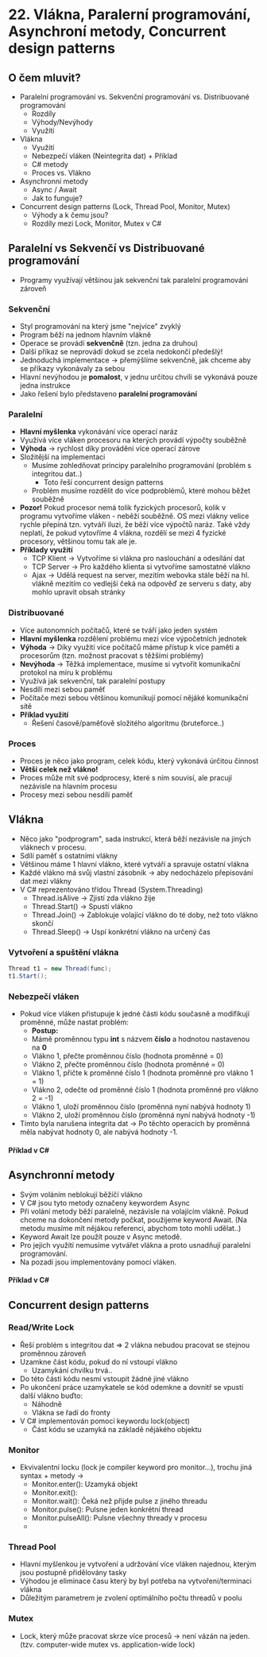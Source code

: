 # 22. Vlákna, Paralerní programování, Asynchroní metody, Concurrent design patterns

## O čem  mluvit?
- Paralelní programování vs. Sekvenční programování vs. Distribuované programování
  - Rozdíly 
  - Výhody/Nevýhody
  - Využití
- Vlákna
  - Využití
  - Nebezpečí vláken (Neintegrita dat) + Příklad
  - C# metody
  - Proces vs. Vlákno
- Asynchronní metody
  - Async / Await
  - Jak to funguje?
- Concurrent design patterns (Lock, Thread Pool, Monitor, Mutex)
  - Výhody a k čemu jsou?
  - Rozdíly mezi Lock, Monitor, Mutex v C#
  


## Paralelní vs Sekvenčí vs Distribuované programování
- Programy využívají většinou jak sekvenční tak paralelní programování zároveň

### Sekvenční 
- Styl programování na který jsme "nejvíce" zvyklý
- Program běží na jednom hlavním vlákně
- Operace se provádí **sekvenčně** (tzn. jedna za druhou)
- Další příkaz se neprovádí dokud se zcela nedokončí předešlý!
- Jednoduchá implementace -> přemýšlíme sekvenčně, jak chceme aby se příkazy vykonávaly za sebou
- Hlavní nevýhodou je **pomalost**, v jednu určitou chvíli se vykonává pouze jedna instrukce
- Jako řešení bylo představeno **paralelní programování**
### Paralelní
- **Hlavní myšlenka** vykonávání více operací naráz
- Využívá více vláken procesoru na kterých provádí výpočty souběžně
- **Výhoda** -> rychlost díky provádění více operací zárove
- Složitější na implementaci
    - Musíme zohledňovat principy paralelního programování (problém s integritou dat..) 
        - Toto řeší concurrent design patterns 
    - Problém musíme rozdělit do více podproblémů, které mohou běžet souběžně 
- **Pozor!** Pokud procesor nemá tolik fyzických procesorů, kolik v programu vytvoříme vláken - neběží souběžně. OS mezi vlákny velice rychle přepíná tzn. vytváří iluzi, že běží více výpočtů naráz. Také vždy neplatí, že pokud vytovříme 4 vlákna, rozdělí se mezi 4 fyzické procesory, většinou tomu tak ale je.
- **Příklady využití** 
    - TCP Klient -> Vytvoříme si vlákna pro naslouchání a odesílání dat
    - TCP Server -> Pro každého klienta si vytvoříme samostatné vlákno
    - Ajax -> Udělá request na server, mezitím webovka stále běží na hl. vlákně mezitím co vedlejší čeká na odpověď ze serveru s daty, aby mohlo upravit obsah stránky
### Distribuované
- Více autonomních počítačů, které se tváří jako jeden systém
- **Hlavní myšlenka** rozdělení problému mezi více výpočetních jednotek 
- **Výhoda** -> Díky využití více počítačů máme přístup k více paměti a procesorům (tzn. možnost pracovat s těžšími problémy)
- **Nevýhoda** -> Těžká implementace, musíme si vytvořit komunikační protokol na míru k problému
- Využívá jak sekvenční, tak paralelní postupy
- Nesdílí mezi sebou paměť
- Počítače mezi sebou většinou komunikují pomocí nějáké komunikační sítě
- **Příklad využití**
    - Řešení časově/paměťově složitého algoritmu (bruteforce..) 

### Proces
- Proces je něco jako program, celek kódu, který vykonává úrčitou činnost
- **Větší celek než vlákno!**
- Proces může mít své podprocesy, které s ním souvisí, ale pracují nezávisle na hlavním procesu
- Procesy mezi sebou nesdílí paměť

## Vlákna
- Něco jako "podprogram", sada instrukcí, která běží nezávisle na jiných vláknech v procesu.
- Sdílí paměť s ostatními vlákny
- Většinou máme 1 hlavní vlákno, které vytváří a spravuje ostatní vlákna
- Každé vlákno má svůj vlastní zásobník -> aby nedocházelo přepisování dat mezi vlákny 
- V C# reprezentováno třídou Thread (System.Threading)
  - Thread.isAlive -> Zjistí zda vlákno žije
  - Thread.Start() -> Spustí vlákno
  - Thread.Join() -> Zablokuje volající vlákno do té doby, než toto vlákno skončí
  - Thread.Sleep() -> Uspí konkrétní vlákno na určený čas

### Vytvoření a spuštění vlákna
``` C#
Thread t1 = new Thread(func);
t1.Start();
```
### Nebezpečí vláken
- Pokud více vláken přistupuje k jedné části kódu současně a modifikují proměnné, může nastat problém:
  - **Postup:**
  - Mámě proměnnou typu **int** s názvem **číslo** a hodnotou nastavenou na **0**
  - Vlákno 1, přečte proměnnou číslo (hodnota proměnné = 0)
  - Vlákno 2, přečte proměnnou číslo (hodnota proměnné = 0)
  - Vlákno 1, přičte k proměnné číslo 1 (hodnota proměnné pro vlákno 1 = 1)
  - Vlákno 2, odečte od proměnné číslo 1 (hodnota proměnné pro vlákno 2 = -1)
  - Vlákno 1, uloží proměnnou číslo (proměnná nyní nabývá hodnoty 1)
  - Vlákno 2, uloží proměnnou číslo (proměnná nyní nabývá hodnoty -1)
- Tímto byla narušena integrita dat -> Po těchto operacích by proměnná měla nabývat hodnoty 0, ale nabývá hodnoty -1.  

#### Příklad v C#

## Asynchronní metody
- Svým voláním neblokují běžíčí vlákno
- V C# jsou tyto metody označeny keywordem Async
- Při volání metody běží paralelně, nezávisle na volajícím vlákně. Pokud chceme na dokončení metody počkat, použijeme keyword Await. (Na metodu musíme mít nějákou referenci, abychom toto mohli udělat..)
- Keyword Await lze použít pouze v Async metodě.
- Pro jejich využití nemusíme vytvářet vlákna a proto usnadňují paralelní programování. 
- Na pozadí jsou implementovány pomocí vláken.
#### Příklad v C#

## Concurrent design patterns
### Read/Write Lock
- Řeší problém s integritou dat => 2 vlákna nebudou pracovat se stejnou proměnnou zároveň
- Uzamkne část kódu, pokud do ní vstoupí vlákno
    - Uzamykání chvilku trvá.. 
- Do této části kódu nesmí vstoupit žádné jiné vlákno
- Po ukončení práce uzamykatele se kód odemkne a dovnitř se vpustí další vlákno buďto:
    - Náhodně 
    - Vlákna se řadí do fronty
- V C# implementován pomocí keywordu lock(object)
    - Část kódu se uzamyká na základě nějákého objektu
  
### Monitor
- Ekvivalentní locku (lock je compiler keyword pro monitor...), trochu jiná syntax + metody ->
  - Monitor.enter(): Uzamyká objekt
  - Monitor.exit():
  - Monitor.wait(): Čeká než přijde pulse z jiného threadu
  - Monitor.pulse(): Pulsne jeden konkrétní thread
  - Monitor.pulseAll(): Pulsne všechny thready v procesu
  - 
### Thread Pool
- Hlavní myšlenkou je vytvoření a udržování více vláken najednou, kterým jsou postupně přidělovány tasky
- Výhodou je eliminace času který by byl potřeba na vytvoření/terminaci vlákna
- Důležitým parametrem je zvolení optimálního počtu threadů v poolu 
### Mutex 
- Lock, který může pracovat skrze více procesů -> není vázán na jeden. (tzv. computer-wide mutex vs. application-wide lock)
